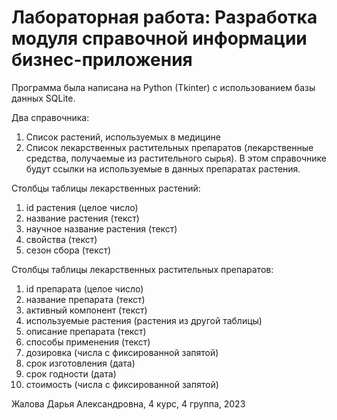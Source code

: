 # Лабораторная работа: Разработка модуля справочной информации бизнес-приложения

Программа была написана на Python (Tkinter) с использованием базы данных SQLite.

Два справочника:
1) Список растений, используемых в медицине
2) Список лекарственных растительных препаратов (лекарственные средства, получаемые из растительного сырья). В этом справочнике будут ссылки на используемые в данных препаратах растения.

Столбцы таблицы лекарственных растений:
1) id растения (целое число)
2) название растения (текст)
3) научное название растения (текст)
4) свойства (текст)
5) сезон сбора (текст)

Столбцы таблицы лекарственных растительных препаратов:
1) id препарата (целое число)
2) название препарата (текст)
3) активный компонент (текст)
4) используемые растения (растения из другой таблицы)
5) описание препарата (текст)
6) способы применения (текст)
7) дозировка (числа с фиксированной запятой)
8) срок изготовления (дата)
9) срок годности (дата)
10) стоимость (числа с фиксированной запятой)

Жалова Дарья Александровна, 4 курс, 4 группа, 2023
